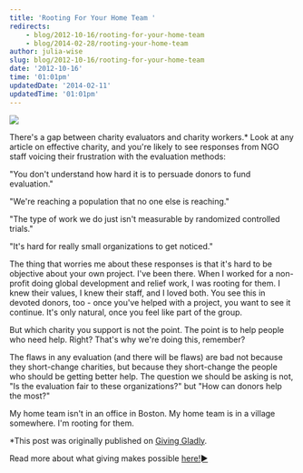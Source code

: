 ```yaml
---
title: 'Rooting For Your Home Team '
redirects:
    - blog/2012-10-16/rooting-for-your-home-team
    - blog/2014-02-28/rooting-your-home-team
author: julia-wise
slug: blog/2012-10-16/rooting-for-your-home-team
date: '2012-10-16'
time: '01:01pm'
updatedDate: '2014-02-11'
updatedTime: '01:01pm'
---
```

![](/images/uploads/juliawise.jpg)

There's a gap between charity evaluators and charity workers.* Look at any article on effective charity, and you're likely to see responses from NGO staff voicing their frustration with the evaluation methods:

"You don't understand how hard it is to persuade donors to fund evaluation."

"We're reaching a population that no one else is reaching."

"The type of work we do just isn't measurable by randomized controlled trials."

"It's hard for really small organizations to get noticed."

The thing that worries me about these responses is that it's hard to be objective about your own project. I've been there. When I worked for a non-profit doing global development and relief work, I was rooting for them. I knew their values, I knew their staff, and I loved both. You see this in devoted donors, too - once you've helped with a project, you want to see it continue. It's only natural, once you feel like part of the group.

But which charity you support is not the point. The point is to help people who need help. Right? That's why we're doing this, remember?

The flaws in any evaluation (and there will be flaws) are bad not because they short-change charities, but because they short-change the people who should be getting better help. The question we should be asking is not, "Is the evaluation fair to these organizations?" but "How can donors help the most?"

My home team isn't in an office in Boston. My home team is in a village somewhere. I'm rooting for them.

*This post was originally published on [Giving Gladly](http://www.givinggladly.com). 

Read more about what giving makes possible [here!►](/where-to-give/recommended-charities/sci-case-study)
